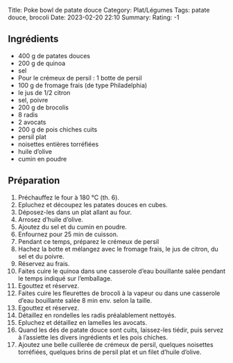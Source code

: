 Title: Poke bowl de patate douce
Category: Plat/Légumes
Tags: patate douce, brocoli
Date: 2023-02-20 22:10
Summary: 
Rating: -1 

## Ingrédients

- 400 g de patates douces
- 200 g de quinoa
- sel
- Pour le crémeux de persil : 1 botte de persil
- 100 g de fromage frais (de type Philadelphia)
- le jus de 1/2 citron
- sel, poivre
- 200 g de brocolis
- 8 radis
- 2 avocats
- 200 g de pois chiches cuits
- persil plat
- noisettes entières torréfiées
- huile d’olive
- cumin en poudre

## Préparation

1. Préchauffez le four à 180 °C (th. 6).
2. Epluchez et découpez les patates douces en cubes.
3. Déposez-les dans un plat allant au four.
4. Arrosez d’huile d’olive.
5. Ajoutez du sel et du cumin en poudre.
6. Enfournez pour 25 min de cuisson.
7. Pendant ce temps, préparez le crémeux de persil
8. Hachez la botte et mélangez avec le fromage frais, le jus de citron, du sel et du poivre.
9. Réservez au frais.
10. Faites cuire le quinoa dans une casserole d’eau bouillante salée pendant le temps indiqué sur l’emballage.
11. Egouttez et réservez.
12. Faites cuire les fleurettes de brocoli à la vapeur ou dans une casserole d’eau bouillante salée 8 min env. selon la taille.
13. Egouttez et réservez.
14. Détaillez en rondelles les radis préalablement nettoyés.
15. Epluchez et détaillez en lamelles les avocats.
16. Quand les dés de patate douce sont cuits, laissez-les tiédir, puis servez à l’assiette les divers ingrédients et les pois chiches.
17. Ajoutez une belle cuillerée de crémeux de persil, quelques noisettes torréfiées, quelques brins de persil plat et un filet d’huile d’olive.
